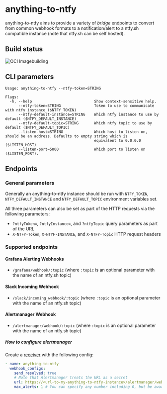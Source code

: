 # anything-to-ntfy

anything-to-ntfy aims to provide a variety of *bridge* endpoints to convert from
common webhook formats to a notification/alert to a ntfy.sh compatible instance
(note that ntfy.sh can be self hosted).

## Build status

![OCI Imagebuilding](https://github.com/0robustus1/anything-to-ntfy/actions/workflows/image.yml/badge.svg)

## CLI parameters

```
Usage: anything-to-ntfy --ntfy-token=STRING

Flags:
  -h, --help                            Show context-sensitive help.
      --ntfy-token=STRING               Token to use to communicate with ntfy instance ($NTFY_TOKEN)
      --ntfy-default-instance=STRING    Which ntfy instance to use by default ($NTFY_DEFAULT_INSTANCE)
      --ntfy-default-topic=STRING       Which ntfy topic to use by default ($NTFY_DEFAULT_TOPIC)
      --listen-host=STRING              Which host to listen on, should be an address. Defaults to empty string which is
                                        equivalent to 0.0.0.0 ($LISTEN_HOST)
      --listen-port=5000                Which port to listen on ($LISTEN_PORT).
```

## Endpoints

### General parameters

Generally an anything-to-ntfy instance should be run with `NTFY_TOKEN`,
`NTFY_DEFAULT_INSTANCE` and `NTFY_DEFAULT_TOPIC` environment variables set.

All three parameters can also be set as part of the HTTP requests via the following parameters:

* `?ntfyToken=`, `?ntfyInstance=`, and `?ntfyTopic` query parameters as part of the URL
* `X-NTFY-Token`, `X-NTYF-INSTANCE`, and `X-NTFY-Topic` HTTP request headers

### Supported endpoints

#### Grafana Alerting Webhooks

* `/grafana/webhook/:topic` (where `:topic` is an optional parameter with the name of an ntfy.sh topic)

#### Slack Incoming Webhook

* `/slack/incoming_webhook/:topic` (where `:topic` is an optional parameter with the name of an ntfy.sh topic)

#### Alertmanager Webhook

* `/alertmanager/webhook/:topic` (where `:topic` is an optional parameter with the name of an ntfy.sh topic)

##### How to configure alertmanager

Create a [receiver][receiver] with the following config:

```yaml
- name: anything-to-ntfy
  webhook_configs:
    send_resolved: true
    # Note that Alertmanager treats the URL as a secret
    url: https://<url-to-my-anything-to-ntfy-instance>/alertmanager/webhook/<my-topic>?ntfyToken=<my-optional-specific-token>
    max_alerts: 1 # You can specify any number including 0, but be aware that anything-to-ntfy will notify about each alert individually
```

[receiver]: https://prometheus.io/docs/alerting/latest/configuration/#receiver
